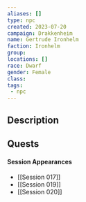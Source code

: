 ```yaml
---
aliases: []
type: npc
created: 2023-07-20
campaign: Drakkenheim
name: Gertrude Ironhelm
faction: Ironhelm
group:
locations: []
race: Dwarf
gender: Female
class:
tags:
 - npc
---
```


## Description

## Quests
<!-- QueryToSerialize: TASK FROM "DND - Drakkenheim/Quests" WHERE !completed AND contains(outlinks, [[Gertrude Ironhelm]]) -->

#### Session Appearances
<!-- QueryToSerialize: LIST FROM [[Gertrude Ironhelm]] WHERE file.folder = "DND - Drakkenheim/Sessions" -->
<!-- SerializedQuery: LIST FROM [[Gertrude Ironhelm]] WHERE file.folder = "DND - Drakkenheim/Sessions" -->
- [[Session 017]]
- [[Session 019]]
- [[Session 020]]
<!-- SerializedQuery END -->



